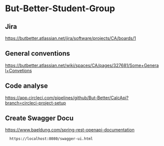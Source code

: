 # But-Better-Student-Group
## Jira 
https://butbetter.atlassian.net/jira/software/projects/CA/boards/1

## General conventions 
https://butbetter.atlassian.net/wiki/spaces/CA/pages/327681/Some+General+Convetions

## Code analyse
https://app.circleci.com/pipelines/github/But-Better/CalcApi?branch=circleci-project-setup

## Create Swagger Docu
https://www.baeldung.com/spring-rest-openapi-documentation

```url
  https://localhost:8080/swagger-ui.html
```
